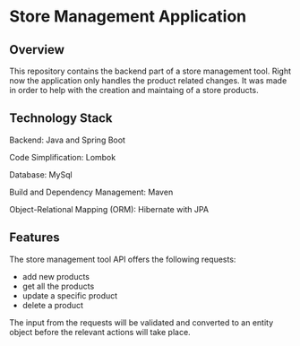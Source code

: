 # Store Management Application


## Overview
This repository contains the backend part of a store management tool. Right now the application only handles the product related changes. It was made in order to help with the creation and maintaing of a store products.


## Technology Stack
Backend: Java and Spring Boot

Code Simplification: Lombok

Database: MySql

Build and Dependency Management: Maven

Object-Relational Mapping (ORM): Hibernate with JPA


## Features
The store management tool API offers the following requests:
+ add new products
+ get all the products
+ update a specific product
+ delete a product

The input from the requests will be validated and converted to an entity object before the relevant actions will take place.
